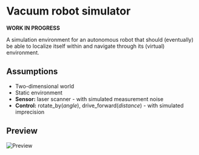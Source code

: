 # Vacuum robot simulator

**WORK IN PROGRESS**

A simulation environment for an autonomous robot that should (eventually) be
able to localize itself within and navigate through its (virtual) environment.

## Assumptions

- Two-dimensional world
- Static environment
- **Sensor:** laser scanner - with simulated measurement noise
- **Control:** rotate_by(*angle*), drive_forward(*distance*) - with simulated imprecision

## Preview
![Preview](https://i.imgur.com/6YxpPyu.png)
